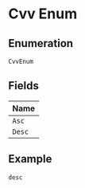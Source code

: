 
# Cvv Enum

## Enumeration

`CvvEnum`

## Fields

| Name |
|  --- |
| `Asc` |
| `Desc` |

## Example

```
desc
```

